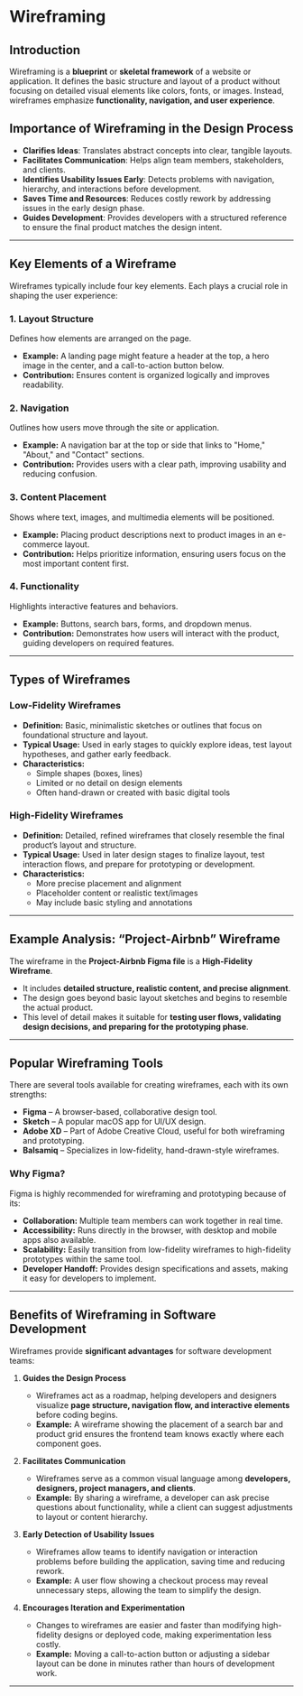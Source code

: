 # Wireframing

## Introduction

Wireframing is a **blueprint** or **skeletal framework** of a website or application. It defines the basic structure and layout of a product without focusing on detailed visual elements like colors, fonts, or images. Instead, wireframes emphasize **functionality, navigation, and user experience**.

## Importance of Wireframing in the Design Process

- **Clarifies Ideas**: Translates abstract concepts into clear, tangible layouts.
- **Facilitates Communication**: Helps align team members, stakeholders, and clients.
- **Identifies Usability Issues Early**: Detects problems with navigation, hierarchy, and interactions before development.
- **Saves Time and Resources**: Reduces costly rework by addressing issues in the early design phase.
- **Guides Development**: Provides developers with a structured reference to ensure the final product matches the design intent.

---

## Key Elements of a Wireframe

Wireframes typically include four key elements. Each plays a crucial role in shaping the user experience:

### 1. Layout Structure

Defines how elements are arranged on the page.

- **Example:** A landing page might feature a header at the top, a hero image in the center, and a call-to-action button below.
- **Contribution:** Ensures content is organized logically and improves readability.

### 2. Navigation

Outlines how users move through the site or application.

- **Example:** A navigation bar at the top or side that links to "Home," "About," and "Contact" sections.
- **Contribution:** Provides users with a clear path, improving usability and reducing confusion.

### 3. Content Placement

Shows where text, images, and multimedia elements will be positioned.

- **Example:** Placing product descriptions next to product images in an e-commerce layout.
- **Contribution:** Helps prioritize information, ensuring users focus on the most important content first.

### 4. Functionality

Highlights interactive features and behaviors.

- **Example:** Buttons, search bars, forms, and dropdown menus.
- **Contribution:** Demonstrates how users will interact with the product, guiding developers on required features.

---

## Types of Wireframes

### Low-Fidelity Wireframes

- **Definition:** Basic, minimalistic sketches or outlines that focus on foundational structure and layout.
- **Typical Usage:** Used in early stages to quickly explore ideas, test layout hypotheses, and gather early feedback.
- **Characteristics:**
  - Simple shapes (boxes, lines)
  - Limited or no detail on design elements
  - Often hand-drawn or created with basic digital tools

### High-Fidelity Wireframes

- **Definition:** Detailed, refined wireframes that closely resemble the final product’s layout and structure.
- **Typical Usage:** Used in later design stages to finalize layout, test interaction flows, and prepare for prototyping or development.
- **Characteristics:**
  - More precise placement and alignment
  - Placeholder content or realistic text/images
  - May include basic styling and annotations

---

## Example Analysis: “Project-Airbnb” Wireframe

The wireframe in the **Project-Airbnb Figma file** is a **High-Fidelity Wireframe**.

- It includes **detailed structure, realistic content, and precise alignment**.
- The design goes beyond basic layout sketches and begins to resemble the actual product.
- This level of detail makes it suitable for **testing user flows, validating design decisions, and preparing for the prototyping phase**.

---

## Popular Wireframing Tools

There are several tools available for creating wireframes, each with its own strengths:

- **Figma** – A browser-based, collaborative design tool.
- **Sketch** – A popular macOS app for UI/UX design.
- **Adobe XD** – Part of Adobe Creative Cloud, useful for both wireframing and prototyping.
- **Balsamiq** – Specializes in low-fidelity, hand-drawn-style wireframes.

### Why Figma?

Figma is highly recommended for wireframing and prototyping because of its:

- **Collaboration:** Multiple team members can work together in real time.
- **Accessibility:** Runs directly in the browser, with desktop and mobile apps also available.
- **Scalability:** Easily transition from low-fidelity wireframes to high-fidelity prototypes within the same tool.
- **Developer Handoff:** Provides design specifications and assets, making it easy for developers to implement.

---

## Benefits of Wireframing in Software Development

Wireframes provide **significant advantages** for software development teams:

1. **Guides the Design Process**

   - Wireframes act as a roadmap, helping developers and designers visualize **page structure, navigation flow, and interactive elements** before coding begins.
   - **Example:** A wireframe showing the placement of a search bar and product grid ensures the frontend team knows exactly where each component goes.

2. **Facilitates Communication**

   - Wireframes serve as a common visual language among **developers, designers, project managers, and clients**.
   - **Example:** By sharing a wireframe, a developer can ask precise questions about functionality, while a client can suggest adjustments to layout or content hierarchy.

3. **Early Detection of Usability Issues**

   - Wireframes allow teams to identify navigation or interaction problems before building the application, saving time and reducing rework.
   - **Example:** A user flow showing a checkout process may reveal unnecessary steps, allowing the team to simplify the design.

4. **Encourages Iteration and Experimentation**
   - Changes to wireframes are easier and faster than modifying high-fidelity designs or deployed code, making experimentation less costly.
   - **Example:** Moving a call-to-action button or adjusting a sidebar layout can be done in minutes rather than hours of development work.

---
